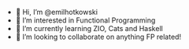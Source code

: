 - 👋 Hi, I’m @emilhotkowski
- 👀 I’m interested in Functional Programming
- 🌱 I’m currently learning ZIO, Cats and Haskell
- 💞️ I’m looking to collaborate on anything FP related!

<!---
emilhotkowski/emilhotkowski is a ✨ special ✨ repository because its `README.md` (this file) appears on your GitHub profile.
You can click the Preview link to take a look at your changes.
--->
